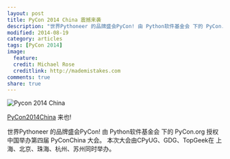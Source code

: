 ```yaml
---
layout: post
title: PyCon 2014 China 震撼来袭
description: "世界Pythoneer 的品牌盛会PyCon! 由 Python软件基金会 下的 PyCon.org 授权中国举办第四届 PyConChina 大会。 本次大会由CPyUG、GDG、TopGeek在 上海、北京、珠海、杭州、苏州同时举办。"
modified: 2014-08-19
category: articles
tags: [PyCon 2014]
image:
  feature:
  credit: Michael Rose
  creditlink: http://mademistakes.com
comments: true
share: true
---
```


![Pycon 2014 China](http://zoomq.qiniudn.com/CPyUG/PyCon2014China/design/PyCon2013CHIna_logo_w200-h150.png)

[PyCon2014China](http://cn.pycon.org/2014/#pycon2014china) 来也!

世界Pythoneer 的品牌盛会PyCon! 由 Python软件基金会 下的 PyCon.org 授权中国举办第四届 PyConChina 大会。 本次大会由CPyUG、GDG、TopGeek在 上海、北京、珠海、杭州、苏州同时举办。

